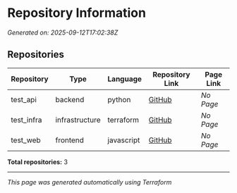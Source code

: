 # Repository Information

*Generated on: 2025-09-12T17:02:38Z*

## Repositories

| Repository | Type | Language | Repository Link | Page Link |
|------------|------|----------|-----------------|-----------|
| test_api | backend | python | [GitHub](https://github.com/elvislittle/test_api-repo) | *No Page*|
| test_infra | infrastructure | terraform | [GitHub](https://github.com/elvislittle/test_infra-repo) | *No Page*|
| test_web | frontend | javascript | [GitHub](https://github.com/elvislittle/test_web-repo) | *No Page*|

**Total repositories:** 3

---
*This page was generated automatically using Terraform*
